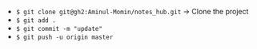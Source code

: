 -   `$ git clone git@gh2:Aminul-Momin/notes_hub.git` → Clone the project
-   `$ git add .`
-   `$ git commit -m "update"`
-   `$ git push -u origin master`

